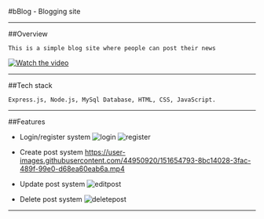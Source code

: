 #bBlog - Blogging site
***
##Overview
```
This is a simple blog site where people can post their news

```
[![Watch the video](https://i.imgur.com/ArN48vy.png)](https://youtu.be/ukRNc_9u0LI)

***
##Tech stack
```
Express.js, Node.js, MySql Database, HTML, CSS, JavaScript.
```
***

##Features

+ Login/register system
![login](https://user-images.githubusercontent.com/44950920/151654729-04d8ec16-d97c-4929-b2f2-10c6ed4ec389.gif)
![register](https://user-images.githubusercontent.com/44950920/151654735-abd16579-a67d-4821-bb60-6b87d1de6068.gif)

+ Create post system
https://user-images.githubusercontent.com/44950920/151654793-8bc14028-3fac-489f-99e0-d68ea60eab6a.mp4

+ Update post system
![editpost](https://user-images.githubusercontent.com/44950920/151654802-e0a574cf-5f91-44ea-81f7-fe2ad25dd0f5.gif)

+ Delete post system
![deletepost](https://user-images.githubusercontent.com/44950920/151654805-feaa28da-5079-4b76-86e3-c61ea759f970.gif)


***

